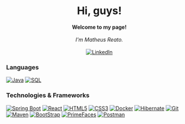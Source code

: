 <h1 align="center">Hi, guys!</h1>

<p align="center">
    <b>Welcome to my page!</b><br><br>
    <i>
        I'm Matheus Reato.<br>
        <br>
    </i>
    <a href="https://www.linkedin.com/in/matheus-reato-290801281/">
        <img src="https://img.shields.io/badge/LinkedIn-blue?style=flat-square&logo=linkedin" alt="LinkedIn">
    </a>
    </a>
</p>

### Languages
[![Java](https://img.shields.io/badge/java-black?style=for-the-badge&logo=openjdk)](https://www.java.com/pt-BR/)
[![SQL](https://img.shields.io/badge/sql-black?style=for-the-badge&logo=mysql)](https://www.mysql.com/)

### Technologies & Frameworks
[![Spring Boot](https://img.shields.io/badge/Spring%20Boot-black?style=for-the-badge&logo=spring-boot)](https://spring.io/projects/spring-boot)
[![React](https://img.shields.io/badge/React-black?style=for-the-badge&logo=react)](https://react.dev/)
[![HTML5](https://img.shields.io/badge/html5-black?style=for-the-badge&logo=html5)](https://github.com/GabrielBBaldez)
[![CSS3](https://img.shields.io/badge/css3-black?style=for-the-badge&logo=css3)](https://github.com/GabrielBBaldez)
[![Docker](https://img.shields.io/badge/docker-black?style=for-the-badge&logo=docker)](https://www.docker.com/)
[![Hibernate](https://img.shields.io/badge/Hibernate-black?style=for-the-badge&logo=hibernate)](https://hibernate.org/)
[![Git](https://img.shields.io/badge/Git-black?style=for-the-badge&logo=git)](https://git-scm.com/)
[![Maven](https://img.shields.io/badge/Maven-black?style=for-the-badge&logo=apache-maven)](https://maven.apache.org/)
[![BootStrap](https://img.shields.io/badge/BootStrap-black?style=for-the-badge&logo=bootstrap)](https://getbootstrap.com/)
[![PrimeFaces](https://img.shields.io/badge/PrimeFaces-black?style=for-the-badge&logo=primefaces)](https://www.primefaces.org/)
[![Postman](https://img.shields.io/badge/Postman-black?style=for-the-badge&logo=postman)](https://www.postman.com/)
